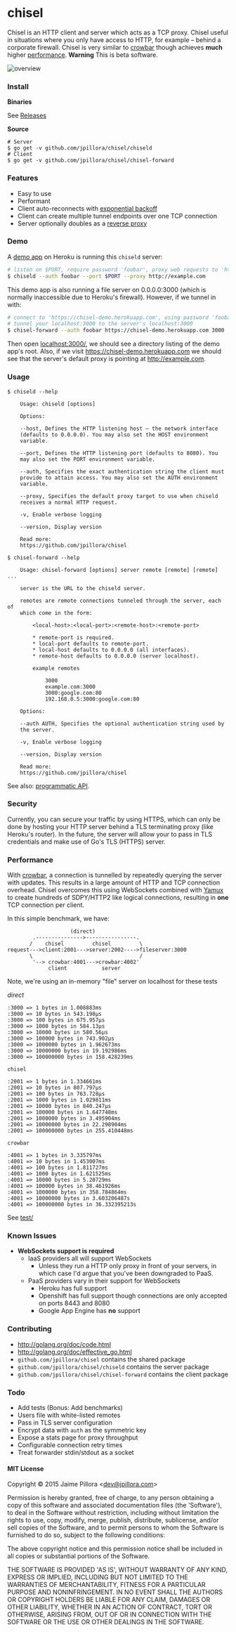 # chisel

<!-- 
![chisel](https://cloud.githubusercontent.com/assets/633843/6539989/7ec2d6ac-c4db-11e4-8648-6d2a462ded81.jpg) 
 -->

Chisel is an HTTP client and server which acts as a TCP proxy. Chisel useful in situations where you only have access to HTTP, for example – behind a corporate firewall. Chisel is very similar to [crowbar](https://github.com/q3k/crowbar) though achieves **much** higher [performance](#performance). **Warning** This is beta software.

![overview](https://docs.google.com/drawings/d/1p53VWxzGNfy8rjr-mW8pvisJmhkoLl82vAgctO_6f1w/pub?w=960&h=720)

### Install

**Binaries**

See [Releases](releases/)

**Source**

```
# Server
$ go get -v github.com/jpillora/chisel/chiseld
# Client
$ go get -v github.com/jpillora/chisel/chisel-forward
```

### Features

* Easy to use
* Performant
* Client auto-reconnects with [exponential backoff](https://github.com/jpillora/backoff)
* Client can create multiple tunnel endpoints over one TCP connection
* Server optionally doubles as a [reverse proxy](http://golang.org/pkg/net/http/httputil/#NewSingleHostReverseProxy)

### Demo

A [demo app](https://chisel-demo.herokuapp.com) on Heroku is running this `chiseld` server:

``` sh
# listen on $PORT, require password 'foobar', proxy web requests to 'http://example.com'
$ chiseld --auth foobar --port $PORT --proxy http://example.com
```

This demo app is also running a file server on 0.0.0.0:3000 (which is normally inaccessible
due to Heroku's firewall). However, if we tunnel in with:

``` sh
# connect to 'https://chisel-demo.herokuapp.com', using password 'foobar',
# tunnel your localhost:3000 to the server's localhost:3000
$ chisel-forward --auth foobar https://chisel-demo.herokuapp.com 3000
```

Then open [localhost:3000/](http://localhost:3000/), we should
see a directory listing of the demo app's root. Also, if we visit
https://chisel-demo.herokuapp.com we should see that the server's
default proxy is pointing at http://example.com.

### Usage

```
$ chiseld --help

	Usage: chiseld [options]

	Options:

	--host, Defines the HTTP listening host – the network interface
	(defaults to 0.0.0.0). You may also set the HOST environment
	variable.

	--port, Defines the HTTP listening port (defaults to 8080). You
	may also set the PORT environment variable.

	--auth, Specifies the exact authentication string the client must
	provide to attain access. You may also set the AUTH environment
	variable.

	--proxy, Specifies the default proxy target to use when chiseld
	receives a normal HTTP request.

	-v, Enable verbose logging

	--version, Display version

	Read more:
	https://github.com/jpillora/chisel
```

```
$ chisel-forward --help

	Usage: chisel-forward [options] server remote [remote] [remote] ...

	server is the URL to the chiseld server.

	remotes are remote connections tunneled through the server, each of
	which come in the form:

		<local-host>:<local-port>:<remote-host>:<remote-port>

		* remote-port is required.
		* local-port defaults to remote-port.
		* local-host defaults to 0.0.0.0 (all interfaces).
		* remote-host defaults to 0.0.0.0 (server localhost).

		example remotes

			3000
			example.com:3000
			3000:google.com:80
			192.168.0.5:3000:google.com:80

	Options:

	--auth AUTH, Specifies the optional authentication string used by
	the server.

	-v, Enable verbose logging

	--version, Display version

	Read more:
	https://github.com/jpillora/chisel
```

See also: [programmatic API](https://github.com/jpillora/chisel/wiki/Programmatic-Usage).

### Security

Currently, you can secure your traffic by using HTTPS, which can only be done by hosting your HTTP server behind a TLS terminating proxy (like Heroku's router). In the future, the server will allow your to pass in TLS credentials and make use of Go's TLS (HTTPS) server.

### Performance

With [crowbar](https://github.com/q3k/crowbar), a connection is tunnelled by repeatedly querying the server with updates. This results in a large amount of HTTP and TCP connection overhead. Chisel overcomes this using WebSockets combined with [Yamux](https://github.com/hashicorp/yamux) to create hundreds of SDPY/HTTP2 like logical connections, resulting in **one** TCP connection per client.

In this simple benchmark, we have:

```
					(direct)
        .--------------->----------------.
       /    chisel         chisel         \
request--->client:2001--->server:2002---->fileserver:3000
       \                                  /
        '--> crowbar:4001--->crowbar:4002'
             client           server
```

Note, we're using an in-memory "file" server on localhost for these tests

*direct*

```
:3000 => 1 bytes in 1.008883ms
:3000 => 10 bytes in 543.198µs
:3000 => 100 bytes in 675.957µs
:3000 => 1000 bytes in 584.13µs
:3000 => 10000 bytes in 580.56µs
:3000 => 100000 bytes in 743.902µs
:3000 => 1000000 bytes in 1.962673ms
:3000 => 10000000 bytes in 19.192986ms
:3000 => 100000000 bytes in 158.428239ms
```

`chisel`

```
:2001 => 1 bytes in 1.334661ms
:2001 => 10 bytes in 807.797µs
:2001 => 100 bytes in 763.728µs
:2001 => 1000 bytes in 1.029811ms
:2001 => 10000 bytes in 840.247µs
:2001 => 100000 bytes in 1.647748ms
:2001 => 1000000 bytes in 3.495904ms
:2001 => 10000000 bytes in 22.298904ms
:2001 => 100000000 bytes in 255.410448ms
```

`crowbar`

```
:4001 => 1 bytes in 3.335797ms
:4001 => 10 bytes in 1.453007ms
:4001 => 100 bytes in 1.811727ms
:4001 => 1000 bytes in 1.621525ms
:4001 => 10000 bytes in 5.20729ms
:4001 => 100000 bytes in 38.461926ms
:4001 => 1000000 bytes in 358.784864ms
:4001 => 10000000 bytes in 3.603206487s
:4001 => 100000000 bytes in 36.332395213s
```

See [test/](tree/master/test/)

### Known Issues

* **WebSockets support is required**
	* IaaS providers all will support WebSockets
		* Unless they run a HTTP only proxy in front of your servers, in which case I'd argue that you've been downgraded to PaaS.
	* PaaS providers vary in their support for WebSockets
		* Heroku has full support
		* Openshift has full support though connections are only accepted on ports 8443 and 8080
		* Google App Engine has **no** support


### Contributing

* http://golang.org/doc/code.html
* http://golang.org/doc/effective_go.html
* `github.com/jpillora/chisel` contains the shared package
* `github.com/jpillora/chisel/chiseld` contains the server package
* `github.com/jpillora/chisel/chisel-forward` contains the client package

### Todo

* Add tests (Bonus: Add benchmarks)
* Users file with white-listed remotes
* Pass in TLS server configuration
* Encrypt data with `auth` as the symmetric key
* Expose a stats page for proxy throughput
* Configurable connection retry times
* Treat forwarder stdin/stdout as a socket

#### MIT License

Copyright © 2015 Jaime Pillora &lt;dev@jpillora.com&gt;

Permission is hereby granted, free of charge, to any person obtaining
a copy of this software and associated documentation files (the
'Software'), to deal in the Software without restriction, including
without limitation the rights to use, copy, modify, merge, publish,
distribute, sublicense, and/or sell copies of the Software, and to
permit persons to whom the Software is furnished to do so, subject to
the following conditions:

The above copyright notice and this permission notice shall be
included in all copies or substantial portions of the Software.

THE SOFTWARE IS PROVIDED 'AS IS', WITHOUT WARRANTY OF ANY KIND,
EXPRESS OR IMPLIED, INCLUDING BUT NOT LIMITED TO THE WARRANTIES OF
MERCHANTABILITY, FITNESS FOR A PARTICULAR PURPOSE AND NONINFRINGEMENT.
IN NO EVENT SHALL THE AUTHORS OR COPYRIGHT HOLDERS BE LIABLE FOR ANY
CLAIM, DAMAGES OR OTHER LIABILITY, WHETHER IN AN ACTION OF CONTRACT,
TORT OR OTHERWISE, ARISING FROM, OUT OF OR IN CONNECTION WITH THE
SOFTWARE OR THE USE OR OTHER DEALINGS IN THE SOFTWARE.
